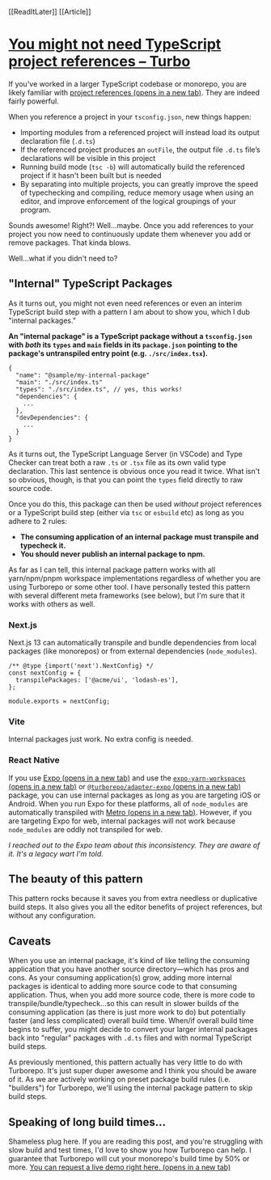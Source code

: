 [[ReadItLater]] [[Article]]

# [You might not need TypeScript project references – Turbo](https://turbo.build/blog/you-might-not-need-typescript-project-references)

If you've worked in a larger TypeScript codebase or monorepo, you are likely familiar with [project references (opens in a new tab)](https://www.typescriptlang.org/docs/handbook/project-references.html). They are indeed fairly powerful.

When you reference a project in your `tsconfig.json`, new things happen:

-   Importing modules from a referenced project will instead load its output declaration file (`.d.ts`)
-   If the referenced project produces an `outFile`, the output file `.d.ts` file’s declarations will be visible in this project
-   Running build mode (`tsc -b`) will automatically build the referenced project if it hasn't been built but is needed
-   By separating into multiple projects, you can greatly improve the speed of typechecking and compiling, reduce memory usage when using an editor, and improve enforcement of the logical groupings of your program.

Sounds awesome! Right?! Well...maybe. Once you add references to your project you now need to continuously update them whenever you add or remove packages. That kinda blows.

Well...what if you didn't need to?

## "Internal" TypeScript Packages[](https://turbo.build/blog/you-might-not-need-typescript-project-references#internal-typescript-packages)

As it turns out, you might not even need references or even an interim TypeScript build step with a pattern I am about to show you, which I dub "internal packages."

**An "internal package" is a TypeScript package without a `tsconfig.json` with *both* its `types` and `main` fields in its `package.json` pointing to the package's untranspiled entry point (e.g. `./src/index.tsx`).**

```
{
  "name": "@sample/my-internal-package"
  "main": "./src/index.ts"
  "types": "./src/index.ts", // yes, this works!
  "dependencies": {
    ...
  },
  "devDependencies": {
    ...
  }
}
```

As it turns out, the TypeScript Language Server (in VSCode) and Type Checker can treat both a raw `.ts` or `.tsx` file as its own valid type declaration. This last sentence is obvious once you read it twice. What isn't so obvious, though, is that you can point the `types` field directly to raw source code.

Once you do this, this package can then be used *without* project references or a TypeScript build step (either via `tsc` or `esbuild` etc) as long as you adhere to 2 rules:

-   **The consuming application of an internal package must transpile and typecheck it.**
-   **You should never publish an internal package to npm.**

As far as I can tell, this internal package pattern works with all yarn/npm/pnpm workspace implementations regardless of whether you are using Turborepo or some other tool. I have personally tested this pattern with several different meta frameworks (see below), but I'm sure that it works with others as well.

### Next.js[](https://turbo.build/blog/you-might-not-need-typescript-project-references#nextjs)

Next.js 13 can automatically transpile and bundle dependencies from local packages (like monorepos) or from external dependencies (`node_modules`).

```
/** @type {import('next').NextConfig} */
const nextConfig = {
  transpilePackages: ['@acme/ui', 'lodash-es'],
};
 
module.exports = nextConfig;
```

### Vite[](https://turbo.build/blog/you-might-not-need-typescript-project-references#vite)

Internal packages just work. No extra config is needed.

### React Native[](https://turbo.build/blog/you-might-not-need-typescript-project-references#react-native)

If you use [Expo (opens in a new tab)](https://expo.dev/) and use the [`expo-yarn-workspaces` (opens in a new tab)](https://github.com/expo/expo/tree/master/packages/expo-yarn-workspaces) or [`@turborepo/adapter-expo` (opens in a new tab)](https://www.npmjs.com/package/@turborepo/adapter-expo) package, you can use internal packages as long as you are targeting iOS or Android. When you run Expo for these platforms, all of `node_modules` are automatically transpiled with [Metro (opens in a new tab)](https://facebook.github.io/metro/). However, if you are targeting Expo for web, internal packages will not work because `node_modules` are oddly not transpiled for web.

*I reached out to the Expo team about this inconsistency. They are aware of it. It's a legacy wart I'm told.*

## The beauty of this pattern[](https://turbo.build/blog/you-might-not-need-typescript-project-references#the-beauty-of-this-pattern)

This pattern rocks because it saves you from extra needless or duplicative build steps. It also gives you all the editor benefits of project references, but without any configuration.

## Caveats[](https://turbo.build/blog/you-might-not-need-typescript-project-references#caveats)

When you use an internal package, it's kind of like telling the consuming application that you have another source directory—which has pros and cons. As your consuming application(s) grow, adding more internal packages is identical to adding more source code to that consuming application. Thus, when you add more source code, there is more code to transpile/bundle/typecheck...so this can result in slower builds of the consuming application (as there is just more work to do) but potentially faster (and less complicated) overall build time. When/if overall build time begins to suffer, you might decide to convert your larger internal packages back into "regular" packages with `.d.ts` files and with normal TypeScript build steps.

As previously mentioned, this pattern actually has very little to do with Turborepo. It's just super duper awesome and I think you should be aware of it. As we are actively working on preset package build rules (i.e. "builders") for Turborepo, we'll using the internal package pattern to skip build steps.

## Speaking of long build times...[](https://turbo.build/blog/you-might-not-need-typescript-project-references#speaking-of-long-build-times)

Shameless plug here. If you are reading this post, and you're struggling with slow build and test times, I'd love to show you how Turborepo can help. I guarantee that Turborepo will cut your monorepo's build time by 50% or more. [You can request a live demo right here. (opens in a new tab)](https://vercel.com/contact/sales?utm_source=turbo.build&utm_medium=referral&utm_campaign=blog-project-references)